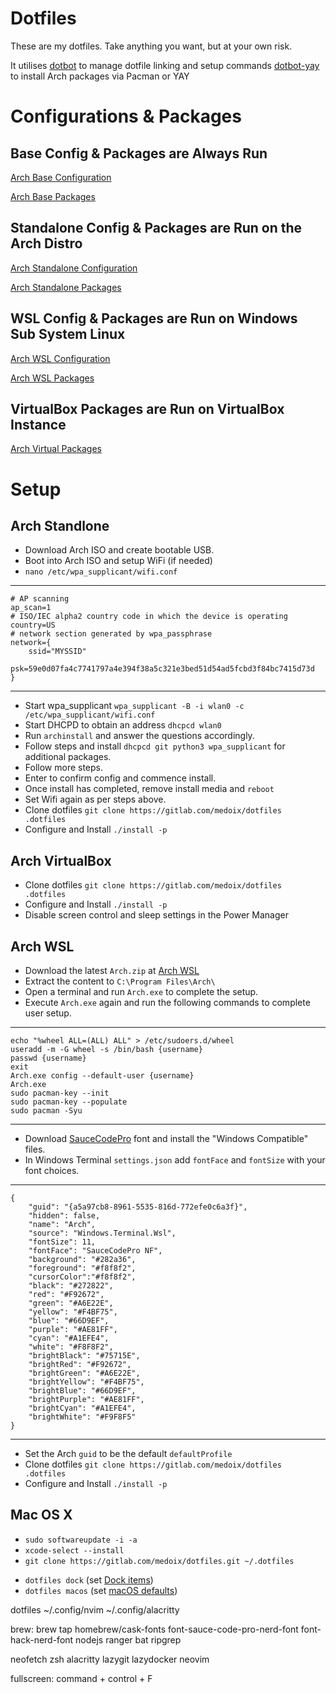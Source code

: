 # Dotfiles

These are my dotfiles. Take anything you want, but at your own risk.

It utilises 
[dotbot](https://github.com/anishathalye/dotbot) to manage dotfile linking and setup commands
[dotbot-yay](https://github.com/OxSon/dotbot-yay) to install Arch packages via Pacman or YAY

# Configurations & Packages

## Base Config & Packages are Always Run

[Arch Base Configuration](./config_base.conf.yaml)

[Arch Base Packages](./packages_base.conf.yaml)

## Standalone Config & Packages are Run on the Arch Distro

[Arch Standalone Configuration](./config_arch.conf.yaml)

[Arch Standalone Packages](./packages_arch.conf.yaml)

## WSL Config & Packages are Run on Windows Sub System Linux

[Arch WSL Configuration](./config_wsl.conf.yaml)

[Arch WSL Packages](./packages_wsl.conf.yaml)

## VirtualBox Packages are Run on VirtualBox Instance

[Arch Virtual Packages](./packages_virtualbox.conf.yaml)

# Setup
## Arch Standlone
- Download Arch ISO and create bootable USB.
- Boot into Arch ISO and setup WiFi (if needed) 
- `nano /etc/wpa_supplicant/wifi.conf`

---
    # AP scanning
    ap_scan=1
    # ISO/IEC alpha2 country code in which the device is operating
    country=US
    # network section generated by wpa_passphrase
    network={
        ssid="MYSSID"
        psk=59e0d07fa4c7741797a4e394f38a5c321e3bed51d54ad5fcbd3f84bc7415d73d
    }
---
- Start wpa_supplicant `wpa_supplicant -B -i wlan0 -c /etc/wpa_supplicant/wifi.conf`
- Start DHCPD to obtain an address `dhcpcd wlan0`
- Run `archinstall` and answer the questions accordingly.
- Follow steps and install `dhcpcd git python3 wpa_supplicant` for additional packages.
- Follow more steps.
- Enter to confirm config and commence install.
- Once install has completed, remove install media and `reboot`
- Set Wifi again as per steps above.
- Clone dotfiles `git clone https://gitlab.com/medoix/dotfiles .dotfiles`
- Configure and Install `./install -p`

## Arch VirtualBox
- Clone dotfiles `git clone https://gitlab.com/medoix/dotfiles .dotfiles`
- Configure and Install `./install -p`
- Disable screen control and sleep settings in the Power Manager

## Arch WSL
- Download the latest `Arch.zip` at [Arch WSL](https://github.com/yuk7/ArchWSL/releases/)
- Extract the content to `C:\Program Files\Arch\`
- Open a terminal and run `Arch.exe` to complete the setup.
- Execute `Arch.exe` again and run the following commands to complete user setup.

---
    echo "%wheel ALL=(ALL) ALL" > /etc/sudoers.d/wheel
    useradd -m -G wheel -s /bin/bash {username}
    passwd {username}
    exit
    Arch.exe config --default-user {username}
    Arch.exe
    sudo pacman-key --init
    sudo pacman-key --populate
    sudo pacman -Syu
---

- Download [SauceCodePro](https://github.com/ryanoasis/nerd-fonts/releases/download/v2.1.0/SourceCodePro.zip) font and install the "Windows Compatible" files.
- In Windows Terminal `settings.json` add `fontFace` and `fontSize` with your font choices.

---
    {
        "guid": "{a5a97cb8-8961-5535-816d-772efe0c6a3f}",
        "hidden": false,
        "name": "Arch",
        "source": "Windows.Terminal.Wsl",
        "fontSize": 11,
        "fontFace": "SauceCodePro NF",
        "background": "#282a36",
        "foreground": "#f8f8f2",
        "cursorColor":"#f8f8f2",
        "black": "#272822",
        "red": "#F92672",
        "green": "#A6E22E",
        "yellow": "#F4BF75",
        "blue": "#66D9EF",
        "purple": "#AE81FF",
        "cyan": "#A1EFE4",
        "white": "#F8F8F2",
        "brightBlack": "#75715E",
        "brightRed": "#F92672",
        "brightGreen": "#A6E22E",
        "brightYellow": "#F4BF75",
        "brightBlue": "#66D9EF",
        "brightPurple": "#AE81FF",
        "brightCyan": "#A1EFE4",
        "brightWhite": "#F9F8F5"
    }
---
- Set the Arch `guid` to be the default `defaultProfile`
- Clone dotfiles `git clone https://gitlab.com/medoix/dotfiles .dotfiles`
- Configure and Install `./install -p`

## Mac OS X
- `sudo softwareupdate -i -a`
- `xcode-select --install`
- `git clone https://gitlab.com/medoix/dotfiles.git ~/.dotfiles`
* `dotfiles dock` (set [Dock items](./macos/dock.sh))
* `dotfiles macos` (set [macOS defaults](./macos/defaults.sh))

dotfiles
    ~/.config/nvim
    ~/.config/alacritty

brew:
    brew tap homebrew/cask-fonts
    font-sauce-code-pro-nerd-font
    font-hack-nerd-font
    nodejs
    ranger
    bat
    ripgrep

neofetch
zsh
alacritty
lazygit
lazydocker
neovim

fullscreen:
command + control + F
